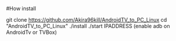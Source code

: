 #How install

git clone https://github.com/Akira96kill/AndroidTV_to_PC_Linux
cd "AndroidTV_to_PC_Linux"
./install
./start IPADDRESS (enable adb on AndroidTv or TVBox)
